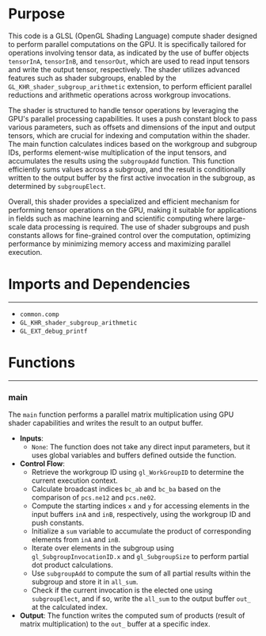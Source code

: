# Purpose
This code is a GLSL (OpenGL Shading Language) compute shader designed to perform parallel computations on the GPU. It is specifically tailored for operations involving tensor data, as indicated by the use of buffer objects `tensorInA`, `tensorInB`, and `tensorOut`, which are used to read input tensors and write the output tensor, respectively. The shader utilizes advanced features such as shader subgroups, enabled by the `GL_KHR_shader_subgroup_arithmetic` extension, to perform efficient parallel reductions and arithmetic operations across workgroup invocations.

The shader is structured to handle tensor operations by leveraging the GPU's parallel processing capabilities. It uses a push constant block to pass various parameters, such as offsets and dimensions of the input and output tensors, which are crucial for indexing and computation within the shader. The main function calculates indices based on the workgroup and subgroup IDs, performs element-wise multiplication of the input tensors, and accumulates the results using the `subgroupAdd` function. This function efficiently sums values across a subgroup, and the result is conditionally written to the output buffer by the first active invocation in the subgroup, as determined by `subgroupElect`.

Overall, this shader provides a specialized and efficient mechanism for performing tensor operations on the GPU, making it suitable for applications in fields such as machine learning and scientific computing where large-scale data processing is required. The use of shader subgroups and push constants allows for fine-grained control over the computation, optimizing performance by minimizing memory access and maximizing parallel execution.
# Imports and Dependencies

---
- `common.comp`
- `GL_KHR_shader_subgroup_arithmetic`
- `GL_EXT_debug_printf`


# Functions

---
### main
The `main` function performs a parallel matrix multiplication using GPU shader capabilities and writes the result to an output buffer.
- **Inputs**:
    - `None`: The function does not take any direct input parameters, but it uses global variables and buffers defined outside the function.
- **Control Flow**:
    - Retrieve the workgroup ID using `gl_WorkGroupID` to determine the current execution context.
    - Calculate broadcast indices `bc_ab` and `bc_ba` based on the comparison of `pcs.ne12` and `pcs.ne02`.
    - Compute the starting indices `x` and `y` for accessing elements in the input buffers `inA` and `inB`, respectively, using the workgroup ID and push constants.
    - Initialize a `sum` variable to accumulate the product of corresponding elements from `inA` and `inB`.
    - Iterate over elements in the subgroup using `gl_SubgroupInvocationID.x` and `gl_SubgroupSize` to perform partial dot product calculations.
    - Use `subgroupAdd` to compute the sum of all partial results within the subgroup and store it in `all_sum`.
    - Check if the current invocation is the elected one using `subgroupElect`, and if so, write the `all_sum` to the output buffer `out_` at the calculated index.
- **Output**: The function writes the computed sum of products (result of matrix multiplication) to the `out_` buffer at a specific index.


